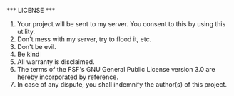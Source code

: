 *** LICENSE ***

1. Your project will be sent to my server. You consent to this by using this utility.
2. Don't mess with my server, try to flood it, etc.
3. Don't be evil.
4. Be kind
5. All warranty is disclaimed.
6. The terms of the FSF's GNU General Public License version 3.0 are hereby incorporated by reference.
7. In case of any dispute, you shall indemnify the author(s) of this project.
